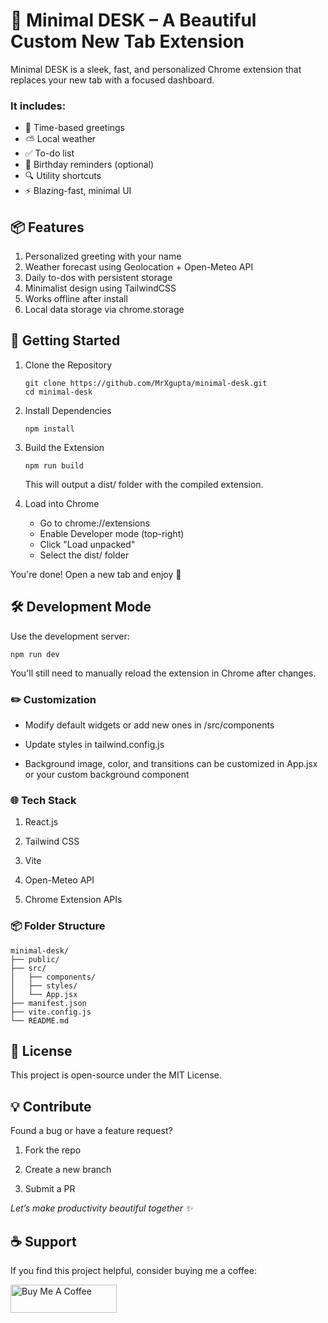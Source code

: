  # 🧩 Minimal DESK – A Beautiful Custom New Tab Extension
Minimal DESK is a sleek, fast, and personalized Chrome extension that replaces your new tab with a focused dashboard. 

### It includes:

- 🌅 Time-based greetings
- ⛅ Local weather
- ✅ To-do list
- 🔔 Birthday reminders (optional)
- 🔍 Utility shortcuts
- ⚡️ Blazing-fast, minimal UI

## 📦 Features
1. Personalized greeting with your name
2. Weather forecast using Geolocation + Open-Meteo API
3. Daily to-dos with persistent storage
4. Minimalist design using TailwindCSS
5. Works offline after install
6. Local data storage via chrome.storage

## 🚀 Getting Started
1. Clone the Repository
   ```angular2html
   git clone https://github.com/MrXgupta/minimal-desk.git
   cd minimal-desk
    ```

2. Install Dependencies
    ```
   npm install
   ```
   
3. Build the Extension
    ```
   npm run build
   ```
   
   This will output a dist/ folder with the compiled extension.

4. Load into Chrome
   - Go to chrome://extensions
   - Enable Developer mode (top-right)
   - Click "Load unpacked"
   - Select the dist/ folder

You're done! Open a new tab and enjoy 🧘

## 🛠️ Development Mode
Use the development server:
```angular2html
npm run dev
```
You'll still need to manually reload the extension in Chrome after changes.

### ✏️ Customization
- Modify default widgets or add new ones in /src/components

- Update styles in tailwind.config.js

- Background image, color, and transitions can be customized in App.jsx or your custom background component

### 🌐 Tech Stack
1. React.js

2. Tailwind CSS

3. Vite

4. Open-Meteo API

5. Chrome Extension APIs

### 📦 Folder Structure

````angular2html
minimal-desk/
├── public/
├── src/
│   ├── components/
│   ├── styles/
│   └── App.jsx
├── manifest.json
├── vite.config.js
└── README.md
````

## 📝 License
This project is open-source under the MIT License.

## 💡 Contribute
Found a bug or have a feature request?

1. Fork the repo

2. Create a new branch

3. Submit a PR

_Let’s make productivity beautiful together ✨_

## ☕ Support

If you find this project helpful, consider buying me a coffee:

<a href="coff.ee/mrxgupta" target="_blank">
  <img src="https://cdn.buymeacoffee.com/buttons/v2/default-yellow.png" alt="Buy Me A Coffee" height="45" width="170" />
</a>
